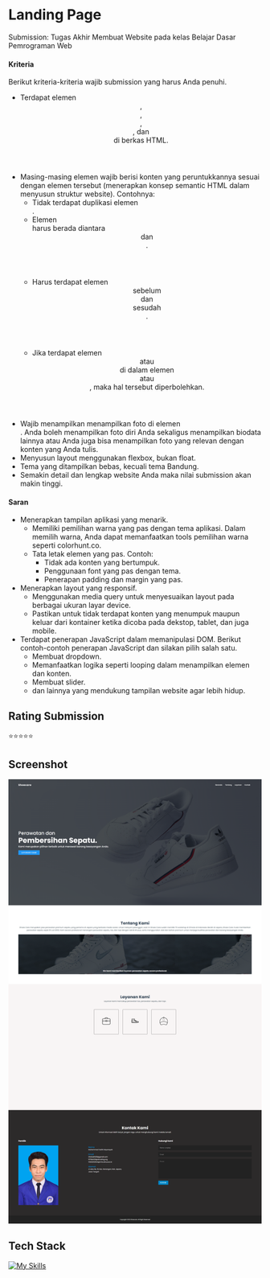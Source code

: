 # Landing Page
Submission: Tugas Akhir Membuat Website pada kelas Belajar Dasar Pemrograman Web

#### Kriteria
Berikut kriteria-kriteria wajib submission yang harus Anda penuhi.
- Terdapat elemen <header>, <footer>, <main>, <article>, dan <aside> di berkas HTML.
- Masing-masing elemen wajib berisi konten yang peruntukkannya sesuai dengan elemen tersebut (menerapkan konsep semantic HTML dalam menyusun struktur website).
    Contohnya:
    - Tidak terdapat duplikasi elemen <main>.
    - Elemen <main> harus berada diantara <header> dan <footer>.
    - Harus terdapat elemen <header> sebelum <main> dan <footer> sesudah <main>.
    - Jika terdapat elemen <header> atau <footer> di dalam elemen <article> atau <aside>, maka hal tersebut diperbolehkan.
- Wajib menampilkan menampilkan foto di elemen <aside>. Anda boleh menampilkan foto diri Anda sekaligus menampilkan biodata lainnya atau Anda juga bisa menampilkan foto yang relevan dengan konten yang Anda tulis.
- Menyusun layout menggunakan flexbox, bukan float.
- Tema yang ditampilkan bebas, kecuali tema Bandung.
- Semakin detail dan lengkap website Anda maka nilai submission akan makin tinggi.

#### Saran
- Menerapkan tampilan aplikasi yang menarik.
    - Memiliki pemilihan warna yang pas dengan tema aplikasi. Dalam memilih warna, Anda dapat memanfaatkan tools pemilihan warna seperti colorhunt.co.
    - Tata letak elemen yang pas. 
        Contoh:
        - Tidak ada konten yang bertumpuk.
        - Penggunaan font yang pas dengan tema.
        - Penerapan padding dan margin yang pas.
- Menerapkan layout yang responsif.
    - Menggunakan media query untuk menyesuaikan layout pada berbagai ukuran layar device.
    - Pastikan untuk tidak terdapat konten yang menumpuk maupun keluar dari kontainer ketika dicoba pada dekstop, tablet, dan juga mobile.
- Terdapat penerapan JavaScript dalam memanipulasi DOM. Berikut contoh-contoh penerapan JavaScript dan silakan pilih salah satu.
    - Membuat dropdown.
    - Memanfaatkan logika seperti looping dalam menampilkan elemen dan konten.
    - Membuat slider.
    - dan lainnya yang mendukung tampilan website agar lebih hidup.

## Rating Submission
⭐⭐⭐⭐⭐

## Screenshot
![App Screenshot](./assets/images/screenshot/screencapture.png)

## Tech Stack
[![My Skills](https://skillicons.dev/icons?i=html,css,bootstrap,js)](https://github.com/takasicode/landing-page-btng-2022)
 